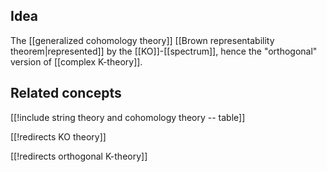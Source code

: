 
## Idea

The [[generalized cohomology theory]] [[Brown representability theorem|represented]] by the [[KO]]-[[spectrum]], hence the "orthogonal" version of [[complex K-theory]].

## Related concepts

[[!include string theory and cohomology theory -- table]]

[[!redirects KO theory]]

[[!redirects orthogonal K-theory]]